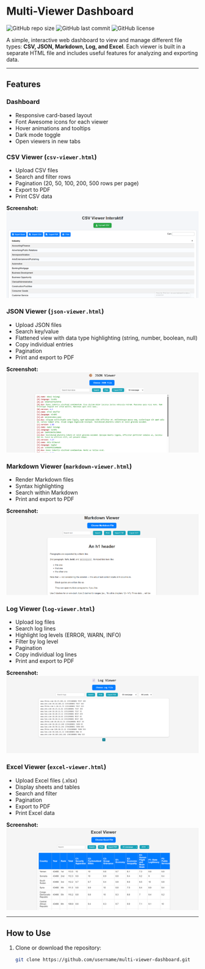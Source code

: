 # Multi-Viewer Dashboard

![GitHub repo size](https://img.shields.io/github/repo-size/username/multi-viewer-dashboard) 
![GitHub last commit](https://img.shields.io/github/last-commit/username/multi-viewer-dashboard) 
![GitHub license](https://img.shields.io/github/license/username/multi-viewer-dashboard)

A simple, interactive web dashboard to view and manage different file types: **CSV, JSON, Markdown, Log, and Excel**. Each viewer is built in a separate HTML file and includes useful features for analyzing and exporting data.

---

## Features

### Dashboard
- Responsive card-based layout
- Font Awesome icons for each viewer
- Hover animations and tooltips
- Dark mode toggle
- Open viewers in new tabs

### CSV Viewer (`csv-viewer.html`)
- Upload CSV files
- Search and filter rows
- Pagination (20, 50, 100, 200, 500 rows per page)
- Export to PDF
- Print CSV data

**Screenshot:**
![CSV Viewer](screenshots/csv-viewer.png)

### JSON Viewer (`json-viewer.html`)
- Upload JSON files
- Search key/value
- Flattened view with data type highlighting (string, number, boolean, null)
- Copy individual entries
- Pagination
- Print and export to PDF

**Screenshot:**
![JSON Viewer](screenshots/json-viewer.png)

### Markdown Viewer (`markdown-viewer.html`)
- Render Markdown files
- Syntax highlighting
- Search within Markdown
- Print and export to PDF

**Screenshot:**
![Markdown Viewer](screenshots/markdown-viewer.png)

### Log Viewer (`log-viewer.html`)
- Upload log files
- Search log lines
- Highlight log levels (ERROR, WARN, INFO)
- Filter by log level
- Pagination
- Copy individual log lines
- Print and export to PDF

**Screenshot:**
![Log Viewer](screenshots/log-viewer.png)

### Excel Viewer (`excel-viewer.html`)
- Upload Excel files (.xlsx)
- Display sheets and tables
- Search and filter
- Pagination
- Export to PDF
- Print Excel data

**Screenshot:**
![Excel Viewer](screenshots/excel-viewer.png)

---

## How to Use

1. Clone or download the repository:
   ```bash
   git clone https://github.com/username/multi-viewer-dashboard.git
